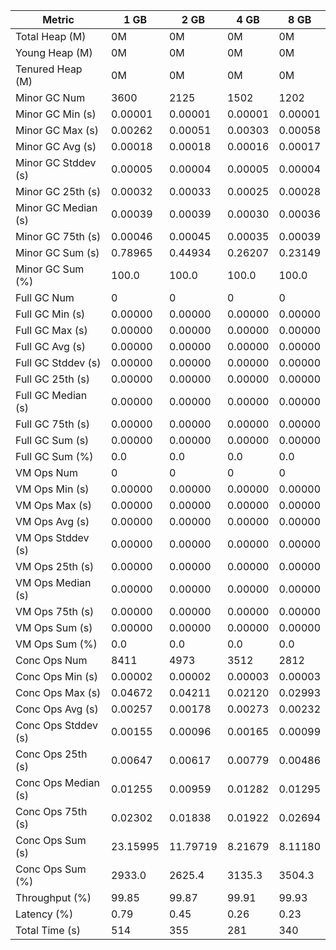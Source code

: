 | Metric | 1 GB | 2 GB | 4 GB | 8 GB |
|------|----|----|----|----|
| Total Heap (M) | 0M | 0M | 0M | 0M |
| Young Heap (M) | 0M | 0M | 0M | 0M |
| Tenured Heap (M) | 0M | 0M | 0M | 0M |
| Minor GC Num | 3600 | 2125 | 1502 | 1202 |
| Minor GC Min (s) | 0.00001 | 0.00001 | 0.00001 | 0.00001 |
| Minor GC Max (s) | 0.00262 | 0.00051 | 0.00303 | 0.00058 |
| Minor GC Avg (s) | 0.00018 | 0.00018 | 0.00016 | 0.00017 |
| Minor GC Stddev (s) | 0.00005 | 0.00004 | 0.00005 | 0.00004 |
| Minor GC 25th (s) | 0.00032 | 0.00033 | 0.00025 | 0.00028 |
| Minor GC Median (s) | 0.00039 | 0.00039 | 0.00030 | 0.00036 |
| Minor GC 75th (s) | 0.00046 | 0.00045 | 0.00035 | 0.00039 |
| Minor GC Sum (s) | 0.78965 | 0.44934 | 0.26207 | 0.23149 |
| Minor GC Sum (%) | 100.0 | 100.0 | 100.0 | 100.0 |
| Full GC Num | 0 | 0 | 0 | 0 |
| Full GC Min (s) | 0.00000 | 0.00000 | 0.00000 | 0.00000 |
| Full GC Max (s) | 0.00000 | 0.00000 | 0.00000 | 0.00000 |
| Full GC Avg (s) | 0.00000 | 0.00000 | 0.00000 | 0.00000 |
| Full GC Stddev (s) | 0.00000 | 0.00000 | 0.00000 | 0.00000 |
| Full GC 25th (s) | 0.00000 | 0.00000 | 0.00000 | 0.00000 |
| Full GC Median (s) | 0.00000 | 0.00000 | 0.00000 | 0.00000 |
| Full GC 75th (s) | 0.00000 | 0.00000 | 0.00000 | 0.00000 |
| Full GC Sum (s) | 0.00000 | 0.00000 | 0.00000 | 0.00000 |
| Full GC Sum (%) | 0.0 | 0.0 | 0.0 | 0.0 |
| VM Ops Num | 0 | 0 | 0 | 0 |
| VM Ops Min (s) | 0.00000 | 0.00000 | 0.00000 | 0.00000 |
| VM Ops Max (s) | 0.00000 | 0.00000 | 0.00000 | 0.00000 |
| VM Ops Avg (s) | 0.00000 | 0.00000 | 0.00000 | 0.00000 |
| VM Ops Stddev (s) | 0.00000 | 0.00000 | 0.00000 | 0.00000 |
| VM Ops 25th (s) | 0.00000 | 0.00000 | 0.00000 | 0.00000 |
| VM Ops Median (s) | 0.00000 | 0.00000 | 0.00000 | 0.00000 |
| VM Ops 75th (s) | 0.00000 | 0.00000 | 0.00000 | 0.00000 |
| VM Ops Sum (s) | 0.00000 | 0.00000 | 0.00000 | 0.00000 |
| VM Ops Sum (%) | 0.0 | 0.0 | 0.0 | 0.0 |
| Conc Ops Num | 8411 | 4973 | 3512 | 2812 |
| Conc Ops Min (s) | 0.00002 | 0.00002 | 0.00003 | 0.00003 |
| Conc Ops Max (s) | 0.04672 | 0.04211 | 0.02120 | 0.02993 |
| Conc Ops Avg (s) | 0.00257 | 0.00178 | 0.00273 | 0.00232 |
| Conc Ops Stddev (s) | 0.00155 | 0.00096 | 0.00165 | 0.00099 |
| Conc Ops 25th (s) | 0.00647 | 0.00617 | 0.00779 | 0.00486 |
| Conc Ops Median (s) | 0.01255 | 0.00959 | 0.01282 | 0.01295 |
| Conc Ops 75th (s) | 0.02302 | 0.01838 | 0.01922 | 0.02694 |
| Conc Ops Sum (s) | 23.15995 | 11.79719 | 8.21679 | 8.11180 |
| Conc Ops Sum (%) | 2933.0 | 2625.4 | 3135.3 | 3504.3 |
| Throughput (%) | 99.85 | 99.87 | 99.91 | 99.93 |
| Latency (%) | 0.79 | 0.45 | 0.26 | 0.23 |
| Total Time (s) | 514 | 355 | 281 | 340 |
